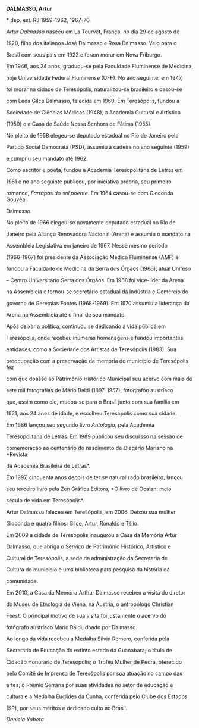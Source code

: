 **DALMASSO, Artur**



\* dep. est. RJ 1959-1962, 1967-70.



*Artur Dalmasso* nasceu em La Tourvet, França, no dia 29 de agosto de

1920, filho dos italianos José Dalmasso e Rosa Dalmasso. Veio para o

Brasil com seus pais em 1922 e foram morar em Nova Friburgo.



Em 1946, aos 24 anos, graduou-se pela Faculdade Fluminense de Medicina,

hoje Universidade Federal Fluminense (UFF). No ano seguinte, em 1947,

foi morar na cidade de Teresópolis, naturalizou-se brasileiro e casou-se

com Leda Gilce Dalmasso, falecida em 1960. Em Teresópolis, fundou a

Sociedade de Ciências Médicas (1948), a Academia Cultural e Artística

(1950) e a Casa de Saúde Nossa Senhora de Fátima (1955).



No pleito de 1958 elegeu-se deputado estadual no Rio de Janeiro pelo

Partido Social Democrata (PSD), assumiu a cadeira no ano seguinte (1959)

e cumpriu seu mandato até 1962.



Como escritor e poeta, fundou a Academia Teresopolitana de Letras em

1961 e no ano seguinte publicou, por iniciativa própria, seu primeiro

romance, *Farrapos do sol poente*. Em 1964 casou-se com Gioconda Gouvêa

Dalmasso.



No pleito de 1966 elegeu-se novamente deputado estadual no Rio de

Janeiro pela Aliança Renovadora Nacional (Arena) e assumiu o mandato na

Assembleia Legislativa em janeiro de 1967. Nesse mesmo período

(1966-1967) foi presidente da Associação Médica Fluminense (AMF) e

fundou a Faculdade de Medicina da Serra dos Órgãos (1966), atual Unifeso

– Centro Universitário Serra dos Órgãos. Em 1968 foi vice-líder da Arena

na Assembleia e tornou-se secretário estadual da Indústria e Comércio do

governo de Geremias Fontes (1968-1969). Em 1970 assumiu a liderança da

Arena na Assembleia até o final de seu mandato.



Após deixar a política, continuou se dedicando à vida pública em

Teresópolis, onde recebeu inúmeras homenagens e fundou importantes

entidades, como a Sociedade dos Artistas de Teresópolis (1983). Sua

preocupação com a preservação da memória do município de Teresópolis fez

com que doasse ao Patrimônio Histórico Municipal seu acervo com mais de

sete mil fotografias de Mário Baldi (1897-1957), fotografóo austríaco

que, assim como ele, mudou-se para o Brasil junto com sua família em

1921, aos 24 anos de idade, e escolheu Teresópolis como sua cidade.



Em 1986 lançou seu segundo livro *Antologia*, pela Academia

Teresopolitana de Letras. Em 1989 publicou seu discursso na sessão de

comemoração ao centenário do nascimento de Olegário Mariano na *Revista

da Academia Brasileira de Letras*.



Em 1997, cinquenta anos depois de ter se naturalizado brasileiro, lançou

seu terceiro livro pela Zen Gráfica Editora, *O livro de Ocaian: meio

século de vida em Teresópolis*.



Artur Dalmasso faleceu em Teresópolis, em 2006. Deixou sua mulher

Gioconda e quatro filhos: Gilce, Artur, Ronaldo e Télio.



Em 2009 a cidade de Teresópolis inaugurou a Casa da Memória Artur

Dalmasso, que abriga o Serviço de Patrimônio Histórico, Artístico e

Cultural de Teresópolis, a sede da administração da Secretaria de

Cultura do município e uma biblioteca para pesquisa da história da

comunidade.



Em 2010, a Casa da Memória Arthur Dalmasso recebeu a visita do diretor

do Museu de Etnologia de Viena, na Áustria, o antropólogo Christian

Feest. O principal motivo de sua visita foi justamente o acervo do

fotógrafo austríaco Mario Baldi, doado por Dalmasso.



Ao longo da vida recebeu a Medalha Sílvio Romero, conferida pela

Secretaria de Educação do extinto estado da Guanabara; o título de

Cidadão Honorário de Teresópolis; o Troféu Mulher de Pedra, oferecido

pelo Comitê de Imprensa de Teresópolis por sua atuação no campo das

artes; o Prêmio Serrana por suas atividades no setor de educação e

cultura e a Medalha Euclides da Cunha, conferida pelo Clube dos Estados

(SP), por seus méritos e dedicado culto ao Brasil.



*Daniela Yabeta*



